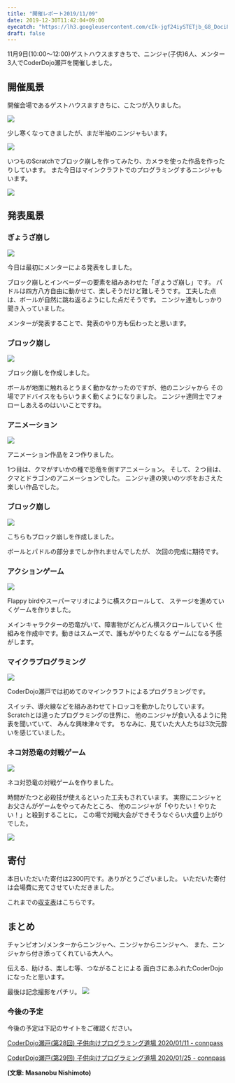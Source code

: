 ```yaml
---
title: "開催レポート2019/11/09"
date: 2019-12-30T11:42:04+09:00
eyecatch: "https://lh3.googleusercontent.com/cIk-jgf24iySTETjb_G8_Doci8pbLI9pc6vlDDVCRmCpZYOJnQUW0m-Gb4lgV33eNI7epfS0kusurnNvAh57NwNtvOJsucGdlEwjXUZsem70GBJYa7_bMjlr4X9N6Oybbw2EmHUiCc9oG6PG5laET96OHGruThOdux7qm3_dEXY1h4cYYS_sNkhdg1ulZN4-yrjMRafCxMgkfgh1Wwirs22UrL4-__1mDji7zwb3eF8FoqzxgFrtMr3j8hnfQt6pGA9JQV_M2tGHL_5xr6Oin1ACcutTKtUJhnbDS6L9VZ_wkCOmrNxc39b5Sr8-trSYNxWh1cHerjk-PODrd2yPKq4eu9VgVja2ggaKw1Qp_UwDrL9mkdLZqCFbNh6UmB2WA8UOSdfT76jgIlBUa6fiJIQbaU8kL4GiJX17JMZ3V2-XPWv-4g17tLmIuD-dbfFkmWnrRbm5K7TrGqKHh5mB7llJl0vMraK6VqiKs0gn1JgS6IiOZ7LfXp3VZOgxehhiwvXFpXjDkvhF6PfMVfQx-8B2AToYgqmYe53LumQjdzAn3Y8LGh2XMB705CoV9t2LdY1-ugs9M47EPFrWetTBqaU4L8EoITu3MiEkURXqXrqHyLzWC6qq7bNi-otxakKdHu0BuBNZCJqelvPj-JdpAwKt_bA9wNdrv_qU47g8zpbr8Vs1fOE-mkuKntrZ3zpyiBJeOxcqldFeq-WIyBHSmPuZnq03E7mNgWS_AZcdH6PhhPgm=w1200"
draft: false
---
```


11月9日(10:00～12:00)ゲストハウスますきちで、ニンジャ(子供)6人、メンター3人でCoderDojo瀬戸を開催しました。

## 開催風景

開催会場であるゲストハウスますきちに、こたつが入りました。

![](https://lh3.googleusercontent.com/cIk-jgf24iySTETjb_G8_Doci8pbLI9pc6vlDDVCRmCpZYOJnQUW0m-Gb4lgV33eNI7epfS0kusurnNvAh57NwNtvOJsucGdlEwjXUZsem70GBJYa7_bMjlr4X9N6Oybbw2EmHUiCc9oG6PG5laET96OHGruThOdux7qm3_dEXY1h4cYYS_sNkhdg1ulZN4-yrjMRafCxMgkfgh1Wwirs22UrL4-__1mDji7zwb3eF8FoqzxgFrtMr3j8hnfQt6pGA9JQV_M2tGHL_5xr6Oin1ACcutTKtUJhnbDS6L9VZ_wkCOmrNxc39b5Sr8-trSYNxWh1cHerjk-PODrd2yPKq4eu9VgVja2ggaKw1Qp_UwDrL9mkdLZqCFbNh6UmB2WA8UOSdfT76jgIlBUa6fiJIQbaU8kL4GiJX17JMZ3V2-XPWv-4g17tLmIuD-dbfFkmWnrRbm5K7TrGqKHh5mB7llJl0vMraK6VqiKs0gn1JgS6IiOZ7LfXp3VZOgxehhiwvXFpXjDkvhF6PfMVfQx-8B2AToYgqmYe53LumQjdzAn3Y8LGh2XMB705CoV9t2LdY1-ugs9M47EPFrWetTBqaU4L8EoITu3MiEkURXqXrqHyLzWC6qq7bNi-otxakKdHu0BuBNZCJqelvPj-JdpAwKt_bA9wNdrv_qU47g8zpbr8Vs1fOE-mkuKntrZ3zpyiBJeOxcqldFeq-WIyBHSmPuZnq03E7mNgWS_AZcdH6PhhPgm=w600)

少し寒くなってきましたが、まだ半袖のニンジャもいます。

![](https://lh3.googleusercontent.com/nErUpdUg_DCmoqMRySEclvehaBTioYmXkOVDsX5b04rhw_L2pKys_UPvsxbp_2kK9_h9KP9ERs_034Bp9y6RgxHeEHdoc9cJzZyNmd-rFJsnOTAfxKoIzVdXFbNSaMBvTcwjQeut1zBVawj975bB4ztLRugHgvWvD2-cu3AgKsHTjCNqX2XT6eMbK51GHunmLJE5T5up36k1pc9K3R-3EiytIC_RMP8ID6L8Tga2lASKNZ62MCpNx_LSxPsZ20BovRELQj26ngG5Q_vbmH5N0hjc5VwwZwBtw4FbdWM6Ft0hQnSD9EX_GB1mfXIRaFBWe5LQ4X3J5Eufi8rD_bgaS_qnZj_jpm1hkj1f8GgGZbD50I68SIzg7LriDJ6Lh-sCghlN9jgNhMCd-KIbi4D9n36d6rj8iS0PzVmVax7OZgiOBsK2Y0o1nzBxmKe_Y9uoOBMw-VZeD4yJZa2yU8Xc34BvQpXaimxveCmOcz_wJN5S2yS1k-aplLJtM1P8b71mYxEp0VSDxpdzA38RfuM6nkYaHZnfqRSiC3uCefsEQzCua2-_cmIPsjgyN2ike7gpcoWPOqzOGnSy0S5h0tfSwwwAOIpAMpUGz6IKEvaBhZ1Du4CbzgdJQSpaedPY1iqfLhteMDpE5xb2BY7HkUproPzr6YBa4QcUipTp9UP_GmKMWGCLgo0cx4lEKG-aqRP42Z6aKKAGlN6yafh_4vXT2C2NY8rMPimZUxfQtrXijjMwitJY=w600)

いつものScratchでブロック崩しを作ってみたり、カメラを使った作品を作ったりしています。
また今日はマインクラフトでのプログラミングするニンジャもいます。

![](https://lh3.googleusercontent.com/bBBlR4EL7-PShZhKBHkmbzuGm1nn5xkvxkIhdMgwKrFrCUqGS6XnAvHP_7w9ps9ABfdj9INA0IzANsnralL92zJIorHNj9zrTECOUBn2e_OppoP3jHmz1TV_FlLQkE7fSpy_2rQclgJVisjAqxlLIZ5TR4ifs91cf0tDwB4J1x6fItjrmy7YfNtU6ch4OFlvChLIhP95b0lkshQfGPhyjzbW03VjkTeeNOp6hjDFokKEGxe4xAbFYX1x_TUVB4l_lEArvNbZmFzY8dyBnu1ZuV2SJEaaYK0SXdTkCHdlTpU_9Ib2ptlunplkAyvtjFWqQJXCxMvcws-SAeIX4gtmfRWB--_dDEbuxQoQ7V5tWZ4uHNnUVGf7RrNWDfwa4A-EKw3heJJa0nDoEVy8qX2Lw1v7-g12svlDm3b7yFuvx9bqx2ChKdpSFV10eSIBSMMDWCUEsELKwP8g1UP2x1Tga6h-gmwLkOnlU0v7xa9cbMt8exkfkc4ndZsAsILGzrl-1ECr5IKzF1VcB_T5SFmoPNoEjr9YxW5MVtvBlrUSY1HFHjV3gce8M4Le9TuqXCPkLSmtw9QT0LRfIZwKLyW8Yk0CKArW6uh-r28U5O3aUxl5R6KS8tuguLFaE3DYWTYjNS_rQL2fAU_4N3Pm3Qb37vBjXxfihqA_xjAYyme5D1kF-1KK7XsbJPZs-g8YRKXEsUAOjTaxTv55RNpKmUO3IqlR-4OJgnizm2O-pNuDeqAXCoQi=w600)

## 発表風景

### ぎょうざ崩し

![](https://lh3.googleusercontent.com/kDYnidYzbOJmS16V1zdrOCKi8JvA_PKTcxYydV3CXhOKu4CNDsQIuWzJjaj2g970GR898nHBr2lnDJOct7JuDVhOAuXAwptQd3n3lBfcLiuef3Hxl1tfzxHXszWpa_wEmtqLAWV0ZBmFJGBtgHFS9Vh7c2bfDUBRsyceDL4tfYFCWQIL6NPn9oD2iNWSG-bVvKnHQTlZVns1dUTp8M9JeJ9AGrDftBVWpa6F4QJyJQUIR4Mvv5eanXEj9AwnR0lvs0CcvzLXJ4X9_-eDTu_Tg44lSlbKcc6sTs9-KdwWFkzujwYLgQd7EvGcySIoYo9cQj7JlZlhuPZNMT4FCW1uSGdz6e6vA0wBZ2f-L6DNwlc5jSXhAgzV04V3qO8pjS7M72ySKoEObJ5jXE6Ltg5M46WrGOaC5hTTalvV82S3y8EV_2i3PDCy8n1E5j5ESH8Ym4J86c6cqQDtyhGUVfMPrLbtoovAbXWZ_zG66UXxkPJay6Wb5bTJfrzLlC21bE-tYIUkB2TLEe-PwrR1kXsig7ewE6yLpBo3IjSNzMa9TktxuHbk7Gw4CuOntv5GzBU6XpHM7BU4MkdPrSrpNN2pZW84s_a_oAkx2mgGOtf2WcrFVnYztGmPOZw9hlOcnSX0SkEOtfUQRYWzPFDJoecBHVq6JorG28WpKxRAivyp9-n7-NPDZ43tgD1gOgw7BooT07qM3xleffwsrEk5eUKyccIWpimPNn1X4Cr_svKRKeM1-LyJ=w600)

今日は最初にメンターによる発表をしました。

ブロック崩しとインベーダーの要素を組みあわせた「ぎょうざ崩し」です。
パドルは四方八方自由に動かせて、楽しそうだけど難しそうです。
工夫した点は、ボールが自然に跳ね返るようにした点だそうです。
ニンジャ達もしっかり聞き入っていました。

メンターが発表することで、発表のやり方も伝わったと思います。

### ブロック崩し
![](https://lh3.googleusercontent.com/6Lv64o0jtCGGMeZogZ8qH_K6RHYIr52uaVisV3ga2ySq7YeaZO-meQiLRm8yPMUkbH722PcwkACFBtk90x5A40SYZYGKwAzIrOSsVY54FUe4qVH7LSl3jFSSrIg7PqF4tm7QGwIv1_Raos43JTD3dnJsIWHQ8puYP4lYHSi6v_uQi2VBdSXnueaUw3ax21sdyoS6RBotMk3THAHdhmOSd6ijjDc_-59AXAQ0Dz0P3ar6ya2U0JO_FWfXL1JSknCeF0txEWGHQBwzQOEbD0uWUk1_TtrDOytm6E2e03Pe_i_g3swV4btD6KjoAOV6avPJ_N7OoomBSy0WQo7deaTsEU_X9pMfI68cXTETXnEdcMzMbXCjqPOv_tWf2x1EMS8aCCxpf3EaODWz_dtcIXM7D-KYvjpqzsqj2GtklPhxndBRztdVSCSbsA-o2gUvdNV7OyJP7zci_SBThPutDH2uAXMpd7rqItdSiZNlfSv1G3QHmIwq5WX3yURrptzasdnBDZEVZduLDVRHWZcE8yyVfoNWZDaIDDRPoh_ozdoNKYGFkcW6pVnXrjWZE1benR32p7E-MnV72ch_VRjY6-duA_5eapi5kF-czjVxnbSNZ7BeYEgAidjda-14SqUYRkKUmmzVsAz1TmjTgZS3Zf8gEVZxmqEkWj-ZH5KW6b4y6O5NIHunDXFn-Crekt6BjzNcK0wttsI5vnQJbX3g2pUqmhJYmMS5vZsNvUo3RirPKkeLtuLz=w600)

ブロック崩しを作成しました。

ボールが地面に触れるとうまく動かなかったのですが、他のニンジャから
その場でアドバイスをもらいうまく動くようになりました。
ニンジャ達同士でフォローしあえるのはいいことですね。

### アニメーション
![](https://lh3.googleusercontent.com/CbMnSZlEctYMSc0AauMpjfkko3L2ghObhnSOCo13tHh8PImQ9MMUGXq51ngA0DIAAJc4kcx1Y7N9LnT5SLT55mI40Mw52_JI9IMzYEhXlWYPBaKjkCS4bhE5h8PMSON0urkXm66zu1nHHuuAUwaVZjFqdGgB8zJNtc63QsharGPkMeha8pbOE6kz5SwKDar7Ltozv7j67Dsl21e1BifWgPbePogBGYnlnuM1VE17aGNwLV3XxmowHVwXRk0l999rLBnTwsTZ_GcOYSpsNlASW5jq8RLGVDTswJ8dRflyipi_JKuRwbRabUAWl2Yy7ryIAbWIDgW7XHSacAjEWbJKp4Hm4-MYGrN_C-UJnA3McBpLWsWnofGelWO5lYgCVAI15GKWydXH_zv-nZ5n82WrP7O386FF25WCa-bvHCxwWLEJkbB3RNpLfKY1bJ3uB01gSGMaZCyZ2h_PXYpXlZPtfttnHcvpeOL3sxydV4R-xTNJTq0RjQT6WNR__rPG3BNK7XMDyI-k1zNJqRy1NbJEIv_nwCkDzRT_f43SVaLn_QU1-yq_KROY9uZNrQtO2QX6_f2ZpmRo4u1k6df0k-l_DOsZpOJ2qlspwRZVt1jU1Y6rJ7QJjYlN7OaY0ww8eWe3Xi9qgw-yXxE35OI2ErY-MP7B0feP2E5055RgNZv7lN3xyiGUSIyXb69Qyf1uXy3q2hDrKZ0Vg3IF56j8wmjUTVDnz7JgtOZOTow_vEdZDROexlJP=w600)

アニメーション作品を２つ作りました。

1つ目は、クマがすいかの種で恐竜を倒すアニメーション。
そして、２つ目は、クマとドラゴンのアニメーションでした。
ニンジャ達の笑いのツボをおさえた楽しい作品でした。

### ブロック崩し
![](https://lh3.googleusercontent.com/NHb4oxvMCJnCuc09xsFX85sKdRR4dyj_ZGsShG52WHxWDC7CncobV_egBMivkHS8ZacogATSfvZy8Bhgi7jIIZePuqs-WScw9bCs41yRv_V_wEdFIEbud-ndeL_DJe4VfcQf5RpoNQr6DK9kA3Kns1dWw2e2Q-FgpLzoUimGKTzQbXZxiKKGKRFw1cyn_Vcf4gT7Tb4T6woxS0xJuD-lUfo4_7Ww-OMF4p9KtGzeJSiojRSCf-iCFfxSMeqERO64l3hMSzN5pDTJZmd2Aeq3E8iVDGVwpCBybZfX-foxc13VFGjwX_ynBVRS3Y4m4VUC1nzBMLpktWWprBYgBOLn_OMrFovAZf1JSQbjmHn2SJXAppJPmD0FKzYOojIkdDqnyGFGXKm4JWhdVzOJFAQa6lKF0PaeBTCYjTbZUHX_0dpyZ3SzXjYfKeZ3ANEHHGdsoYGH4fn0RFsNPN7hcM0WjRKe0wMQ3oQaENBk4FBSoTbkeg9IAGi7ElpCDGvWijbZDQ_cfdg7l2vngDdcU5bTyV2FZFp9b7zFVims6jVK4FlxLVy7LrK6r-yvVjZQXe4c-EhW4jL-APKPTOHibhDzMEoY5eDcZkMmTjxCF9d5kniYCdhedbM8hf-bDQhEuV2jSa8EgBLPCq3U9EdzB6MF3bOA431kGxLxV_NKXVrhwL1fbs7T98qHcadp71t9DPxwBFmjDEyp3ZhoQ43lmwa2YZetMd1wnMtygqod64TDtKUMN9Lq=w600)

こちらもブロック崩しを作成しました。

ボールとパドルの部分までしか作れませんでしたが、
次回の完成に期待です。

### アクションゲーム
![](https://lh3.googleusercontent.com/R8vzN_uXhj_8dTC-55xYQjb3WR6lrv8mzgH4WwtkxxF_UyqIIQ73Z03d__dT6lfs5y9CrIhDRNdE9cTOd2vomCiF74FAGzZxP3UrhLIO7Zh4SLR8JUzXuTVk3MpsnXdolu7OqqKialiSMpMuESkK0Ly7dvU_T26eelhi9kYDxatwEXtynhLwJ4MvE_h9FEBrJYyxtO7sYGHgX4Y1ji5cMJkdzzINBorTDhsWutv7rapz5AeUl5izwxPUX2lbeQQ_UK9jb6i-O5Af83gA_jKN3anwpTAmuvwdKZCBFuY3mY2ElMOJSgWxO3Qmr_DuIuLKfkItHQdtas6vP_3rCok4UuA1jhoXIA5JWTqCvX3btP00g3y6P30svkFm1LsFbplBzD6LEJNKJdlIZ8SunEOJSmOC_h8pK563wZJR3B7IhgCqrsEsSnFIDlZJMvboshpbtjofoGKRbk8QAT6JHDcWqe6cfB3XKU92uZw98iwG1o8PfvByuuYfTi62kzURvneNsBl4hANa_-oKHEXNxWQ50qNVUCfk9UGq1tRae2feFG6rsAT7eySFi_OACAne4Dayq2oeF1T3B_SSe3EqhZygDZ8WPcAxuObBHrE0y5CPFp41l_jjSwQq8_tEwV0zxcKMzZ4319QhYMYrFkiTILgtduDE_YoZMF6yE8V_gwgQLaJsnIpx4zlgwPjASFbgnUJOUif-vBHhFGV1u8fszgEADqYkFno2VYDbRpXTSg5xMBXestuH=w600)

Flappy birdやスーパーマリオにように横スクロールして、
ステージを進めていくゲームを作りました。

メインキャラクターの恐竜がいて、障害物がどんどん横スクロールしていく
仕組みを作成中です。動きはスムーズで、誰もがやりたくなる
ゲームになる予感がします。

### マイクラプログラミング
![](https://lh3.googleusercontent.com/Lbw3Ptn_LxE4Kd6yFwef7qZOUpVFDkjLzM2QKq6y6RYWeLxTKbqn42wUYP9UuPjc9Xjz3YJAtrW_Louqj9tjL8ICuOeRh4ujmfDsVMdI7M1ChUq2CoPLCrvTJebQMC-En_fwnorLPNtVBpdkx7k89evHS-ab2IEHgUdV59cBDiyp1TwqOS0ysJ49GGibiQugEedLMp68u_9u6ODw7q0KxIsz9Z6qGCv8QqGYj9G0VYjmN__OF6YOTUlB7SM2uNfZUfPIvqsG-DWAkp5ubVdeg80aD-Lwx_IQi-FY8X2538Y-HpMKSxzPWuhakOv8_9IIquL_lRjhe4lFgzvRo56D0IRflYgziYQ_ziX1GUasOtkT1htAlDFUxCbs6FQPAS8zIKFe86y21g-7eUtkbniEzAxZrwBbPQl7tWgyGxqCmjsbfSfWMYkgp6JLzIDUJ81HKdXIXsiEK_106Zc0qcvtNv1gr2oQXhfHV74wrHXHyuvJf8_I9TOXn6gfm_Qq7M-TAKA4l3OPRIOfV2waZksMIjJNqpwVLq-lkxqyknsM5C7mFt1z5qCEhMZ2-sbOCi58Vb8c06uvgrKp088hRZ8ODy7LvI4KGXWy9lSzF0Nyx73KzqMDw5ei5S4eyjFSfwY9fFNoDQLII5dQhLmsEPztEDBgumnip7ZTfGOlAR0du6lC-KN8Y82qOHl_v2RWA1-Dvc6lZOgKbmKlxJgwma2nKZjyobTOJ6VoCUVMg7our2WxBpgj=w600)

CoderDojo瀬戸では初めてのマインクラフトによるプログラミングです。

スイッチ、導火線などを組みあわせてトロッコを動かしたりしています。
Scratchとは違ったプログラミングの世界に、
他のニンジャが食い入るように発表を聞いていて、
みんな興味津々です。
ちなみに、見ていた大人たちは3次元酔いを感じていました。

### ネコ対恐竜の対戦ゲーム
![](https://lh3.googleusercontent.com/-KIFhBENA8yXnQNp7T5z0qoC-OA_feWEdNsyTYYfXTwS_ks8wE11gBiF3WcZBE6g3CdFtGWxIR9NwqEmXEXo1Vh4TnFD5iDG3InMJrm69sgeghbzeofPjndFmTiTn3nYFMd9Z2RxLmGeC1Js95i_dnYFPfKDf7p70THYF3eFhL0vw-Mrf9Ro0E7JKLwV7HtdB9RHURXetRlqojX6ytvQwzosxdr7YXGUYjGUPfTa7bXeUfdXlFzXkEH0tdmnTOY7Tq4erae2EkrtqmuaBIxpFUjscYfSk9l-MFDNqSs-2gihG-DLrEttlPZErG6f2U8lu2jLOVILQMQNowDGCCYkiN76egYLMByD4eb_mrvo_OsdX8oC4YJKJdi8_a5Nqkmaxn0yCb_mJBgFXKlVWopSXlVDKhZCV8ZpiM3k3oUL6S8XUbQ5h3LcJr3OnCF2EgbWiXZZxRdS04D0rrzjWI7lby23_vSvEg5dOVJ81_YdIf3UTaaCFf-Htz_4s3pnqQuf7gS9we_svtJ53I5yq_wi5A1PYjRf5jvsAS9MD8IhcYzXBHsTraVtXn4Jz5OQKaWHNlPA9DXJ7Qii2nbxqhhFWHx1vZO-vNTWyE4bIJiKK8b6cgqjigkimKCBg_xDcmfVS7yq1jV5W_lYOk4IGe9mynJgQC_zqqKDz1yvsoIl7qgYmWDwgCwD1BrLti5qHvcsEhnKenz7Eo5IBCV0Na4Onu3C4kEW6wRF44WrK-OPkhguTn7S=w600)

ネコ対恐竜の対戦ゲームを作りました。

時間がたつと必殺技が使えるといった工夫もされています。
実際にニンジャとお父さんがゲームをやってみたところ、
他のニンジャが「やりたい！やりたい！」と殺到することに。
この場で対戦大会ができそうなぐらい大盛り上がりでした。

![](https://lh3.googleusercontent.com/78qJRfM1HQftIhuHkfTXtGTQjjqDzf_4VMLrHSzb30nbavSVEqcrMcOMI3A74WY75Ep66I6-nPrzVoelzt6GoqDP3snK59bxt3HIcX8E52zPpxA6BsxmW0oOVHbHgU4ANAVMOe-LgjmBHeTnSH5_YLHP_xoeRpbYm54AJNgigeDG3eDpCBnnDh-8Km1RwyPaq1TDtlJjiuU_GlGSli9mLDG-Ymgp1KoIRfIx6ZWrxuuVzweByeU-qjBTtrnm56iOFMQrDZtMS3ZFGaxCmf5NXk61FnsCnZTQIagng3uSSTVF_99LeMqaychVUySEk-ybSJl1WZ3O2Mp1jKwDREGSJIHB35EAKMPT0nzPdg1jygjFLmE0PobmO8UR_N_7znq9qD_o9PFt-n1Ho9v9ikLmjUArNG5T62_hJXkKFY-NAOIsu1Heyc4vZ8vukjdLNf4FoeKDR0juwqBFLZaL6Ctyf3wEWWJpoVIrTlBHM2r1RpzAhx1z2B4kRyu8LnXC7MapXrNmxbPaX25fD4G732-ku5TE2NqySaXkDNWvrpCaRBwZ-kE1q4VpRnFcqD_h859uwh4q97wWUi_A2Q1mujpQnVWAh4G4QBxX4awCIJBqsZa4EoL5E17QFDMwGaxJqN4fmPNNNmLq1fntbf0R-k9K5yfANv8XwSrOeHmrsJOV-U0PWiigXMCTBkwvjjWnipFmz3WepBLPZsKAoYdNDvcnxX-JHKYemXOJhRPGonIe-3bRDwN8=w600)


## 寄付

本日いただいた寄付は2300円です。ありがとうございました。
いただいた寄付は会場費に充てさせていただきました。

これまでの[収支表](https://docs.google.com/spreadsheets/d/1pQosKjdfSGWIrTUNLzBFSYkmzDq2SbAu8xoIoF4tHyQ/edit?usp=sharing)はこちらです。

## まとめ

チャンピオン/メンターからニンジャへ、ニンジャからニンジャへ、
また、ニンジャから付き添ってくれている大人へ。

伝える、助ける、楽しむ等、つながることによる
面白さにあふれたCoderDojoになったと思います。

最後は記念撮影をパチリ。
![](https://lh3.googleusercontent.com/MocMZwWOD5ZvriyfzS-Y8VIik8azhEhXfBdJBMiD06K5VIb5XdB94rMyflheGkDCmknSIpWjn7MA4Ef4oFrCySB36KvpSPgxHJceMKwlUCEtbl0zDoaI-OfyZUuy25H9o3ePMZVPz2QEgBoS1P_PSgO8opGDrc8dp6ZwtSUA2CMyl5q01IjNxTaTR7nXJYRRgm-6CHJ4BYSBBOLM4cFQlgcxwgIVhcvgqMdh9SCKesSmqjY0QJFO7-dZ6INlkm4-UerIsDljJjvwsj6wSc1iSIkOf3Qtlz8hKAknhSRRIC8W1hPqDj3kco5mWGwItBLu__IpBlIXKD81Oosl0yK3s4t4jGQXgSoCIxVuNv7s2zxRMOraoRn9V8I1sl5CD9ptk6xCpb2-e7yYrY0gWFf8mGYI60OTyIQl0ZxVcHf6jAMKUMgBDNXoW4pZTDq6NVmrmQ1jdQigzHpnV2vOzZZAYldYXzIxyz-uojshd2m02QpnhfJyH5B9wdWVr0DdN3zVdhVyTURkfMGgEuDjN8i1OlE6N9JgVnTSR6AlVgNzZqUXxtGdctxy1qz914UVGMq4STUqpJlwl1XOjhdy0ZGypYw2P-y9Zh89uaxKc43E3JZk8Gi6xwKLrpQMOmFNpS_KNVWiEmGqf3jg0UZ5nwvd87Th_cF0kD_O1mRJAxjZyBYibvYS7FeXoSib64b4OhcNagv0Ly7FZDeeBtv1VLYlSGKmrGOA4YboSVNU5Tv4iRbvCB9Z=w600)


### 今後の予定

今後の予定は下記のサイトをご確認ください。

[CoderDojo瀬戸(第28回) 子供向けプログラミング道場 2020/01/11 - connpass](https://coderdojo-seto.connpass.com/event/159676/)

[CoderDojo瀬戸(第29回) 子供向けプログラミング道場 2020/01/25 - connpass](https://coderdojo-seto.connpass.com/event/159677/)


**(文章: Masanobu Nishimoto)**
